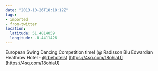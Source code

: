 ```yaml
---
date: "2013-10-26T18:18:12Z"
tags:
- imported
- from-twitter
location:
  latitude: 51.4814059
  longitude: -0.4411426
---
```

European Swing Dancing Competition time\! \(@ Radisson Blu Edwardian Heathrow Hotel - [@rbehotels](https://twitter.com/rbehotels)\) [https://4sq.com/18ohiaU](https://4sq.com/18ohiaU)
